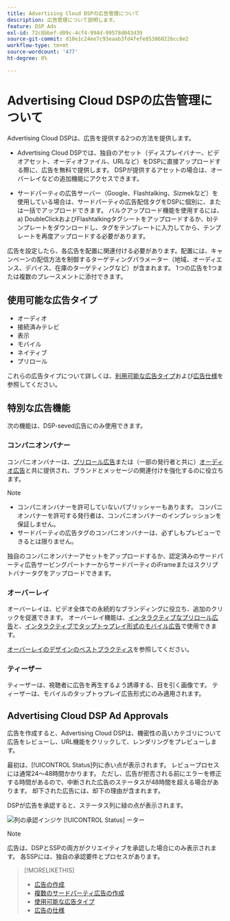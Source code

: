 ```yaml
---
title: Advertising Cloud DSPの広告管理について
description: 広告管理について説明します。
feature: DSP Ads
exl-id: 72c8bbef-d09c-4cf4-994d-99578d043d39
source-git-commit: d10e1c24ee7c93eaab3fd4fefe853860226cc8e2
workflow-type: tm+mt
source-wordcount: '477'
ht-degree: 0%

---
```


# Advertising Cloud DSPの広告管理について

<!-- add "The Ads View (Dashboard?)" section -->

Advertising Cloud DSPは、広告を提供する2つの方法を提供します。

* Advertising Cloud DSPでは、独自のアセット（ディスプレイバナー、ビデオアセット、オーディオファイル、URLなど）をDSPに直接アップロードする際に、広告を無料で提供します。 DSPが提供するアセットの場合は、オーバーレイなどの追加機能にアクセスできます。

* サードパーティの広告サーバー（Google、Flashtalking、Sizmekなど）を使用している場合は、サードパーティの広告配信タグをDSPに個別に、または一括でアップロードできます。 バルクアップロード機能を使用するには、a) DoubleClickおよびFlashtalkingタグシートをアップロードするか、b)テンプレートをダウンロードし、タグをテンプレートに入力してから、テンプレートを再度アップロードする必要があります。<!-- need a list of all supported third-party ad servers; see file in future-tbd folder -->

広告を設定したら、各広告を配置に関連付ける必要があります。配置には、キャンペーンの配信方法を制御するターゲティングパラメーター（地域、オーディエンス、デバイス、在庫のターゲティングなど）が含まれます。 1つの広告を1つまたは複数のプレースメントに添付できます。

## 使用可能な広告タイプ

* オーディオ
* 接続済みテレビ
* 表示
* モバイル
* ネイティブ
* プリロール

これらの広告タイプについて詳しくは、[利用可能な広告タイプ](ad-types.md)および[広告仕様](/help/dsp/assets/ad-specs.pdf)を参照してください。

## 特別な広告機能

次の機能は、DSP-seved広告にのみ使用できます。

### コンパニオンバナー

コンパニオンバナーは、[プリロール広告](ad-settings-pre-roll.md)または（一部の発行者と共に）[オーディオ広告](ad-settings-audio.md)と共に提供され、ブランドとメッセージの関連付けを強化するのに役立ちます。

>[!NOTE]
>
>* コンパニオンバナーを許可していないパブリッシャーもあります。 コンパニオンバナーを許可する発行者は、コンパニオンバナーのインプレッションを保証しません。
>* サードパーティの広告タグのコンパニオンバナーは、必ずしもプレビューできるとは限りません。


独自のコンパニオンバナーアセットをアップロードするか、認定済みのサードパーティ広告サービングパートナーからサードパーティのiFrameまたはスクリプトバナータグをアップロードできます。

### オーバーレイ

オーバーレイは、ビデオ全体での永続的なブランディングに役立ち、追加のクリックを促進できます。 オーバーレイ機能は、[インタラクティブなプリロール広告](ad-settings-pre-roll.md)と、[インタラクティブでタップトゥプレイ形式のモバイル広告](ad-settings-mobile.md)で使用できます。

[オーバーレイのデザインのベストプラクティス](/help/dsp/campaign-management/ads/ad-best-practices-overlays.md)を参照してください。

### ティーザー

ティーザーは、視聴者に広告を再生するよう誘導する、目を引く画像です。 ティーザーは、モバイルのタップトゥプレイ広告形式にのみ適用されます。

## Advertising Cloud DSP Ad Approvals

広告を作成すると、Advertising Cloud DSPは、機密性の高いカテゴリについて広告をレビューし、URL機能をクリックして、レンダリングをプレビューします。

最初は、[!UICONTROL Status]列に赤い点が表示されます。 レビュープロセスには通常24～48時間かかります。 ただし、広告が拒否される前にエラーを修正する時間があるので、中断された広告のステータスが48時間を超える場合があります。 却下された広告には、却下の理由が含まれます。

DSPが広告を承認すると、ステータス列に緑の点が表示されます。

![列の承認インジケ [!UICONTROL Status] ーター](/help/dsp/assets/ad-approval-status.png)

>[!NOTE]
>
>広告は、DSPとSSPの両方がクリエイティブを承認した場合にのみ表示されます。 各SSPには、独自の承認要件とプロセスがあります。

>[!MORELIKETHIS]
>
>* [広告の作成](ad-create.md)
>* [複数のサードパーティ広告の作成](ad-create-third-party.md)
>* [使用可能な広告タイプ](ad-types.md)
>* [広告の仕様](/help/dsp/assets/ad-specs.pdf)

